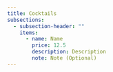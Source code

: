 ```yaml
---
title: Cocktails
subsections:
  - subsection-header: ""
    items:
      - name: Name
        price: 12.5
        description: Description
        note: Note (Optional)
---
```

